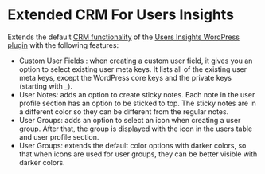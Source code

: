 # Extended CRM For Users Insights

Extends the default [CRM functionality](https://usersinsights.com/crm/) of the [Users Insights WordPress plugin](https://usersinsights.com/) with the following features:
- Custom User Fields : when creating a custom user field, it gives you an option to select existing user meta keys. It lists all of the existing user meta keys, except the WordPress core keys and the private keys (starting with _).
- User Notes: adds an option to create sticky notes. Each note in the user profile section has an option to be sticked to top. The sticky notes are in a different color so they can be different from the regular notes.
- User Groups: adds an option to select an icon when creating a user group. After that, the group is displayed with the icon in the users table and user profile section.
- User Groups: extends the default color options with darker colors, so that when icons are used for user groups, they can be better visible with darker colors.